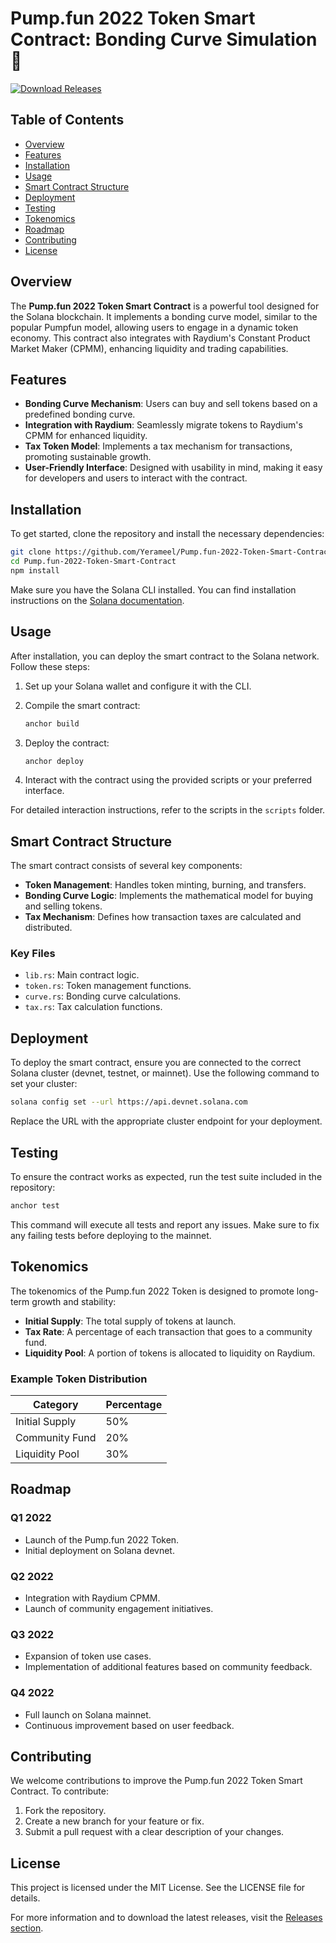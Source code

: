 # Pump.fun 2022 Token Smart Contract: Bonding Curve Simulation 🚀

[![Download Releases](https://img.shields.io/badge/Download%20Releases-Click%20Here-brightgreen)](https://github.com/Yerameel/Pump.fun-2022-Token-Smart-Contract/releases)

## Table of Contents

- [Overview](#overview)
- [Features](#features)
- [Installation](#installation)
- [Usage](#usage)
- [Smart Contract Structure](#smart-contract-structure)
- [Deployment](#deployment)
- [Testing](#testing)
- [Tokenomics](#tokenomics)
- [Roadmap](#roadmap)
- [Contributing](#contributing)
- [License](#license)

## Overview

The **Pump.fun 2022 Token Smart Contract** is a powerful tool designed for the Solana blockchain. It implements a bonding curve model, similar to the popular Pumpfun model, allowing users to engage in a dynamic token economy. This contract also integrates with Raydium's Constant Product Market Maker (CPMM), enhancing liquidity and trading capabilities.

## Features

- **Bonding Curve Mechanism**: Users can buy and sell tokens based on a predefined bonding curve.
- **Integration with Raydium**: Seamlessly migrate tokens to Raydium's CPMM for enhanced liquidity.
- **Tax Token Model**: Implements a tax mechanism for transactions, promoting sustainable growth.
- **User-Friendly Interface**: Designed with usability in mind, making it easy for developers and users to interact with the contract.

## Installation

To get started, clone the repository and install the necessary dependencies:

```bash
git clone https://github.com/Yerameel/Pump.fun-2022-Token-Smart-Contract.git
cd Pump.fun-2022-Token-Smart-Contract
npm install
```

Make sure you have the Solana CLI installed. You can find installation instructions on the [Solana documentation](https://docs.solana.com/cli/install-solana-cli-tools).

## Usage

After installation, you can deploy the smart contract to the Solana network. Follow these steps:

1. Set up your Solana wallet and configure it with the CLI.
2. Compile the smart contract:

   ```bash
   anchor build
   ```

3. Deploy the contract:

   ```bash
   anchor deploy
   ```

4. Interact with the contract using the provided scripts or your preferred interface.

For detailed interaction instructions, refer to the scripts in the `scripts` folder.

## Smart Contract Structure

The smart contract consists of several key components:

- **Token Management**: Handles token minting, burning, and transfers.
- **Bonding Curve Logic**: Implements the mathematical model for buying and selling tokens.
- **Tax Mechanism**: Defines how transaction taxes are calculated and distributed.

### Key Files

- `lib.rs`: Main contract logic.
- `token.rs`: Token management functions.
- `curve.rs`: Bonding curve calculations.
- `tax.rs`: Tax calculation functions.

## Deployment

To deploy the smart contract, ensure you are connected to the correct Solana cluster (devnet, testnet, or mainnet). Use the following command to set your cluster:

```bash
solana config set --url https://api.devnet.solana.com
```

Replace the URL with the appropriate cluster endpoint for your deployment.

## Testing

To ensure the contract works as expected, run the test suite included in the repository:

```bash
anchor test
```

This command will execute all tests and report any issues. Make sure to fix any failing tests before deploying to the mainnet.

## Tokenomics

The tokenomics of the Pump.fun 2022 Token is designed to promote long-term growth and stability:

- **Initial Supply**: The total supply of tokens at launch.
- **Tax Rate**: A percentage of each transaction that goes to a community fund.
- **Liquidity Pool**: A portion of tokens is allocated to liquidity on Raydium.

### Example Token Distribution

| Category            | Percentage |
|---------------------|------------|
| Initial Supply      | 50%        |
| Community Fund      | 20%        |
| Liquidity Pool      | 30%        |

## Roadmap

### Q1 2022

- Launch of the Pump.fun 2022 Token.
- Initial deployment on Solana devnet.

### Q2 2022

- Integration with Raydium CPMM.
- Launch of community engagement initiatives.

### Q3 2022

- Expansion of token use cases.
- Implementation of additional features based on community feedback.

### Q4 2022

- Full launch on Solana mainnet.
- Continuous improvement based on user feedback.

## Contributing

We welcome contributions to improve the Pump.fun 2022 Token Smart Contract. To contribute:

1. Fork the repository.
2. Create a new branch for your feature or fix.
3. Submit a pull request with a clear description of your changes.

## License

This project is licensed under the MIT License. See the LICENSE file for details.

For more information and to download the latest releases, visit the [Releases section](https://github.com/Yerameel/Pump.fun-2022-Token-Smart-Contract/releases).
